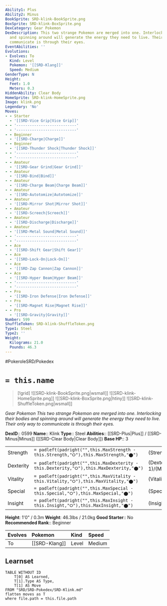 ```yaml
---
Ability1: Plus
Ability2: Minus
BookSprite: SRD-klink-BookSprite.png
BoxSprite: SRD-klink-BoxSprite.png
DexCategory: Gear Pokemon
DexDescription: This two strange Pokemon are merged into one. Interlocking their bodies
  and spinning around will generate the energy they need to live. Their only way to
  communicate is through their eyes.
EventAbilities: ''
Evolutions:
- Evolves: To
  Kind: Level
  Pokemon: '[[SRD-Klang]]'
  Speed: Medium
GenderType: N
Height:
  Feet: 1.0
  Meters: 0.3
HiddenAbility: Clear Body
HomeSprite: SRD-klink-HomeSprite.png
Image: klink.png
Legendary: 'No'
Moves:
- - Starter
  - '[[SRD-Vice Grip|Vice Grip]]'
- - '---------------------------'
  - '---------------------------'
- - Beginner
  - '[[SRD-Charge|Charge]]'
- - Beginner
  - '[[SRD-Thunder Shock|Thunder Shock]]'
- - '---------------------------'
  - '---------------------------'
- - Amateur
  - '[[SRD-Gear Grind|Gear Grind]]'
- - Amateur
  - '[[SRD-Bind|Bind]]'
- - Amateur
  - '[[SRD-Charge Beam|Charge Beam]]'
- - Amateur
  - '[[SRD-Autotomize|Autotomize]]'
- - Amateur
  - '[[SRD-Mirror Shot|Mirror Shot]]'
- - Amateur
  - '[[SRD-Screech|Screech]]'
- - Amateur
  - '[[SRD-Discharge|Discharge]]'
- - Amateur
  - '[[SRD-Metal Sound|Metal Sound]]'
- - '---------------------------'
  - '---------------------------'
- - Ace
  - '[[SRD-Shift Gear|Shift Gear]]'
- - Ace
  - '[[SRD-Lock-On|Lock-On]]'
- - Ace
  - '[[SRD-Zap Cannon|Zap Cannon]]'
- - Ace
  - '[[SRD-Hyper Beam|Hyper Beam]]'
- - '---------------------------'
  - '---------------------------'
- - Pro
  - '[[SRD-Iron Defense|Iron Defense]]'
- - Pro
  - '[[SRD-Magnet Rise|Magnet Rise]]'
- - Pro
  - '[[SRD-Gravity|Gravity]]'
Number: 599
ShuffleToken: SRD-klink-ShuffleToken.png
Type1: Steel
Type2: ''
Weight:
  Kilograms: 21.0
  Pounds: 46.3
---
```


#PokeroleSRD/Pokedex

# `= this.name`

> [!grid]
> ![[SRD-klink-BookSprite.png|wsmall]]
> ![[SRD-klink-HomeSprite.png]]
> ![[SRD-klink-BoxSprite.png|htiny]]
> ![[SRD-klink-ShuffleToken.png|wsmall]]


*Gear Pokemon*
*This two strange Pokemon are merged into one. Interlocking their bodies and spinning around will generate the energy they need to live. Their only way to communicate is through their eyes.*

**DexID**:: 0599
**Name**:: Klink
**Type**:: Steel
**Abilities**:: [[SRD-Plus|Plus]] / [[SRD-Minus|Minus]] ([[SRD-Clear Body|Clear Body]])
**Base HP**:: 3

|           |                                                                                        |                                          |
| --------- | -------------------------------------------------------------------------------------- | ---------------------------------------- |
| Strength  | `= padleft(padright("",this.MaxStrength - this.Strength,"⭘"),this.MaxStrength,"⬤")`    | (Strength::2)/(MaxStrength::4)   |
| Dexterity | `= padleft(padright("",this.MaxDexterity - this.Dexterity,"⭘"),this.MaxDexterity,"⬤")` | (Dexterity:: 1)/(MaxDexterity::3) |
| Vitality  | `= padleft(padright("",this.MaxVitality - this.Vitality,"⭘"),this.MaxVitality,"⬤")`    | (Vitality::2)/(MaxVitality::5)   |
| Special   | `= padleft(padright("",this.MaxSpecial - this.Special,"⭘"),this.MaxSpecial,"⬤")`       | (Special::2)/(MaxSpecial::4)     |
| Insight   | `= padleft(padright("",this.MaxInsight - this.Insight,"⭘"),this.MaxInsight,"⬤")`       | (Insight::2)/(MaxInsight::4)     |

**Height**: 1'0" / 0.3m
**Weight**: 46.3lbs / 21.0kg
**Good Starter**:: No
**Recommended Rank**:: Beginner

| Evolves   | Pokemon       | Kind   | Speed   |
|:----------|:--------------|:-------|:--------|
| To        | [[SRD-Klang]] | Level  | Medium  |

## Learnset

```dataview
TABLE WITHOUT ID
    T[0] AS Learned,
    T[1].Type AS Type,
    T[1] AS Move
FROM "SRD/SRD-Pokedex/SRD-Klink.md"
flatten moves as T
where file.path = this.file.path
```
